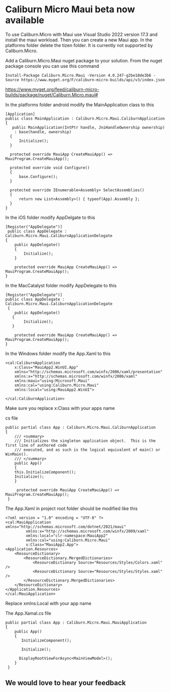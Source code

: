 # Caliburn Micro Maui beta now available

To use Caliburn.Micro with Maui use Visual Studio 2022 version 17.3 and install the maui workload.  Then you can create a new Maui app.  In the platforms folder delete the tizen folder.  It is currently not supported by Caliburn.Micro.

Add a Caliburn.Micro.Maui nuget package to your solution.  From the nuget package console you can use this command

    Install-Package Caliburn.Micro.Maui -Version 4.0.247-g2be18de3b6 -Source https://www.myget.org/F/caliburn-micro-builds/api/v3/index.json
    
 https://www.myget.org/feed/caliburn-micro-builds/package/nuget/Caliburn.Micro.maui#

In the platforms folder android modify the MainApplication class to this

    [Application]
    public class MainApplication : Caliburn.Micro.Maui.CaliburnApplication
    {
       public MainApplication(IntPtr handle, JniHandleOwnership ownership)
        : base(handle, ownership)
      {
          Initialize();
      }

      protected override MauiApp CreateMauiApp() => MauiProgram.CreateMauiApp();

      protected override void Configure()
      {
          base.Configure();
      }

      protected override IEnumerable<Assembly> SelectAssemblies()
      {
          return new List<Assembly>() { typeof(App).Assembly };
      }
    }


In the iOS folder modify AppDelgate to this

    [Register("AppDelegate")]
     public class AppDelegate : Caliburn.Micro.Maui.CaliburnApplicationDelegate
    {
        public AppDelegate()
        {
            Initialize();
        }

        protected override MauiApp CreateMauiApp() => MauiProgram.CreateMauiApp();
    }

In the MacCatalyst folder modify AppDelegate to this

    [Register("AppDelegate")]
    public class AppDelegate : Caliburn.Micro.Maui.CaliburnApplicationDelegate
     {
        public AppDelegate()
       {
            Initialize();
       }

        protected override MauiApp CreateMauiApp() => MauiProgram.CreateMauiApp();
    }

In the Windows folder modify the App.Xaml to this


    <cal:CaliburnApplication
        x:Class="MauiApp2.WinUI.App"
        xmlns="http://schemas.microsoft.com/winfx/2006/xaml/presentation"
        xmlns:x="http://schemas.microsoft.com/winfx/2006/xaml"
        xmlns:maui="using:Microsoft.Maui"
        xmlns:cal="using:Caliburn.Micro.Maui"
        xmlns:local="using:MauiApp2.WinUI">

    </cal:CaliburnApplication>


Make sure you replace x:Class with your apps name

cs file

    public partial class App : Caliburn.Micro.Maui.CaliburnApplication
    {
	    /// <summary>
	    /// Initializes the singleton application object.  This is the first line of authored code
	    /// executed, and as such is the logical equivalent of main() or WinMain().
	    /// </summary>
	    public App()
	    {
		this.InitializeComponent();
		Initialize();
	    }

	     protected override MauiApp CreateMauiApp() => MauiProgram.CreateMauiApp();
     }


The App.Xaml in project root folder should be modified like this

    <?xml version = "1.0" encoding = "UTF-8" ?>
    <cal:MauiApplication xmlns="http://schemas.microsoft.com/dotnet/2021/maui"
             xmlns:x="http://schemas.microsoft.com/winfx/2009/xaml"
             xmlns:local="clr-namespace:MauiApp2"
             xmlns:cal="using:Caliburn.Micro.Maui"
             x:Class="MauiApp2.App">
    <Application.Resources>
        <ResourceDictionary>
            <ResourceDictionary.MergedDictionaries>
                <ResourceDictionary Source="Resources/Styles/Colors.xaml" />
                <ResourceDictionary Source="Resources/Styles/Styles.xaml" />
            </ResourceDictionary.MergedDictionaries>
        </ResourceDictionary>
    </Application.Resources>
    </cal:MauiApplication>

Replace xmlns:Local with your app name

The App.Xamal.cs file

    public partial class App : Caliburn.Micro.Maui.MauiApplication
    {
        public App()
        {
           InitializeComponent();

           Initialize();

          DisplayRootViewForAsync<MainViewModel>();
        }
     }


## We would love to hear your feedback
